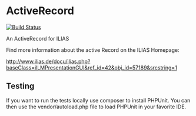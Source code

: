 ActiveRecord
============
[![Build Status](https://travis-ci.org/studer-raimann/ActiveRecord.svg?branch=master)](https://travis-ci.org/studer-raimann/ActiveRecord)

An ActiveRecord for ILIAS

Find more information about the active Record on the ILIAS Homepage:

http://www.ilias.de/docu/ilias.php?baseClass=ilLMPresentationGUI&ref_id=42&obj_id=57189&srcstring=1

Testing
-------
If you want to run the tests locally use composer to install PHPUnit. You can then use the vendor/autoload.php file to load PHPUnit in your favorite IDE.
